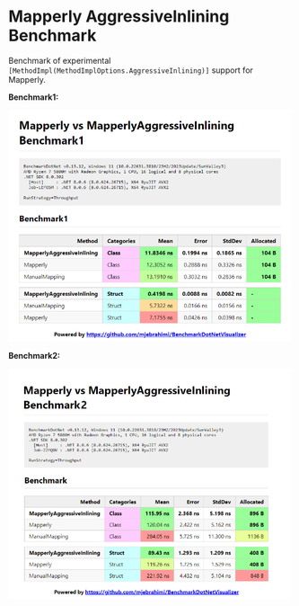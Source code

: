 # Mapperly AggressiveInlining Benchmark

Benchmark of experimental `[MethodImpl(MethodImplOptions.AggressiveInlining)]` support for Mapperly.

**Benchmark1:**

![Benchmark](src/Benchmark1.png)

**Benchmark2:**

![Benchmark](src/Benchmark2.png)
